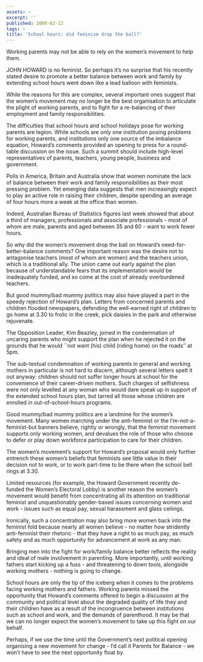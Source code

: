 ```yaml
---
assets: ~
excerpt: ''
published: 2000-02-12
tags: ~
title: 'School hours: did feminism drop the ball?'
---
```

Working parents may not be able to rely on the women’s movement to help
them.

JOHN HOWARD is no feminist. So perhaps it’s no surprise that his
recently stated desire to promote a better balance between work and
family by extending school hours went down like a lead balloon with
feminists.

While the reasons for this are complex, several important ones suggest
that the women’s movement may no longer be the best organisation to
articulate the plight of working parents, and to fight for a
re-balancing of their employment and family responsibilities.

The difficulties that school hours and school holidays pose for working
parents are legion. While schools are only one institution posing
problems for working parents, and institutions only one source of the
imbalance equation, Howard’s comments provided an opening to press for a
round-table discussion on the issue. Such a summit should include
high-level representatives of parents, teachers, young people, business
and government.

Polls in America, Britain and Australia show that women nominate the
lack of balance between their work and family responsibilities as their
most pressing problem. Yet emerging data suggests that men increasingly
expect to play an active role in raising their children, despite
spending an average of four hours more a week at the office than women.

Indeed, Australian Bureau of Statistics figures last week showed that
about a third of managers, professionals and associate professionals -
most of whom are male, parents and aged between 35 and 60 - want to work
fewer hours.

So why did the women’s movement drop the ball on Howard’s
need-for-better-balance comments? One important reason was the desire
not to antagonise teachers (most of whom are women) and the teachers
union, which is a traditional ally. The union came out early against the
plan because of understandable fears that its implementation would be
inadequately funded, and so come at the cost of already overburdened
teachers.

But good mummy/bad mummy politics may also have played a part in the
speedy rejection of Howard’s plan. Letters from concerned parents and
children flooded newspapers, defending the well-earned right of children
to go home at 3.30 to frolic in the creek, pick daisies in the park and
otherwise rejuvenate.

The Opposition Leader, Kim Beazley, joined in the condemnation of
uncaring parents who might support the plan when he rejected it on the
grounds that he would \`\`not want (his) child (riding home) on the
roads’’ at 5pm.

The sub-textual condemnation of working parents in general and working
mothers in particular is not hard to discern, although several letters
spelt it out anyway: children should not suffer longer hours at school
for the convenience of their career-driven mothers. Such charges of
selfishness were not only levelled at any woman who would dare speak up
in support of the extended school hours plan, but tarred all those whose
children are enrolled in out-of-school-hours programs.

Good mummy/bad mummy politics are a landmine for the women’s movement.
Many women marching under the anti-feminist or the
I’m-not-a-feminist-but banners believe, rightly or wrongly, that the
feminist movement supports only working women, and devalues the role of
those who choose to defer or play down workforce participation to care
for their children.

The women’s movement’s support for Howard’s proposal would only further
entrench these women’s beliefs that feminists see little value in their
decision not to work, or to work part-time to be there when the school
bell rings at 3.30.

Limited resources (for example, the Howard Government recently de-funded
the Women’s Electoral Lobby) is another reason the women’s movement
would benefit from concentrating all its attention on traditional
feminist and unquestionably gender-based issues concerning women and
work - issues such as equal pay, sexual harassment and glass ceilings.

Ironically, such a concentration may also bring more women back into the
feminist fold because nearly all women believe - no matter how
stridently anti-feminist their rhetoric - that they have a right to as
much pay, as much safety and as much opportunity for advancement at work
as any man.

Bringing men into the fight for work/family balance better reflects the
reality and ideal of male involvement in parenting. More importantly,
until working fathers start kicking up a fuss - and threatening to down
tools, alongside working mothers - nothing is going to change.

School hours are only the tip of the iceberg when it comes to the
problems facing working mothers and fathers. Working parents missed the
opportunity that Howard’s comments offered to begin a discussion at the
community and political level about the degraded quality of life they
and their children have as a result of the incongruence between
institutions such as school and work, and the demands of parenthood. It
may be that we can no longer expect the women’s movement to take up this
fight on our behalf.

Perhaps, if we use the time until the Government’s next political
opening organising a new movement for change - I’d call it Parents for
Balance - we won’t have to see the next opportunity float by.